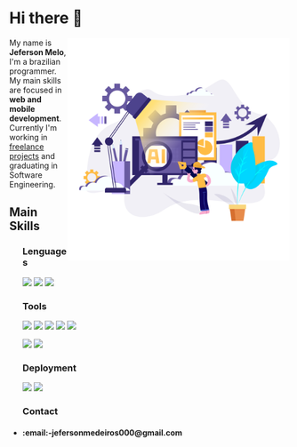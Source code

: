 # Hi there 👋

<img src="./images/banner.png" min-width="400px" max-width="400px" width="400px" align="right" alt="banner jmelo-435">

<p align="left"> 
  My name is <strong>Jeferson Melo</strong>, I'm a brazilian programmer. My main skills are focused in <strong>web and mobile development</strong>.
  Currently I'm working in <a href="https://www.getninjas.com.br/anuncios/design-e-tecnologia/aplicativos-para-celular-e-redes-sociais/design-e-tecnologia-jeferson-douglas-medeiros-melo?ref=internal&subdomain=www&utm_campaign=37830282&utm_medium=whatsapp&utm_source=getninjas">freelance projects</a> and graduating in Software Engineering.
</p>
<h2>Main Skills</h2>
<ul><h3>Lenguages</h3>
<p align="left">
  <img src="https://img.shields.io/badge/Python-3776AB?style=for-the-badge&logo=python&logoColor=white" />
  <img src="https://img.shields.io/badge/JavaScript-323330?style=for-the-badge&logo=javascript&logoColor=F7DF1E" />
  <img src="https://img.shields.io/badge/Kotlin-0095D5?&style=for-the-badge&logo=kotlin&logoColor=white" />
</p>
 </ul>
<ul><h3>Tools</h3>
<p align="left">
  <img src="https://img.shields.io/badge/Django-092E20?style=for-the-badge&logo=django&logoColor=white" />
  <img src="https://img.shields.io/badge/Flask-000000?style=for-the-badge&logo=flask&logoColor=white" />
  <img src="https://img.shields.io/badge/React-20232A?style=for-the-badge&logo=react&logoColor=61DAFB" />
  <img src="https://img.shields.io/badge/PostgreSQL-316192?style=for-the-badge&logo=postgresql&logoColor=white" />
  <img src="https://img.shields.io/badge/MongoDB-4EA94B?style=for-the-badge&logo=mongodb&logoColor=white" />

</p>
<p align="left">
  <img src="https://img.shields.io/badge/Material--UI-0081CB?style=for-the-badge&logo=material-ui&logoColor=white" />
  <img src="https://img.shields.io/badge/Android%20Studio-3DDC84.svg?style=for-the-badge&logo=android-studio&logoColor=white" />
  </p>
</ul>
<ul>
<h3>Deployment</h3>
<p align="left">

  <img src="https://img.shields.io/badge/Amazon_AWS-232F3E?style=for-the-badge&logo=amazon-aws&logoColor=white" />
  <img src="https://img.shields.io/badge/Docker-2496ED?style=for-the-badge&logo=docker&logoColor=white" />
  

  
  </p>
  
</ul>
<ul><h3>Contact</h3>
<li>
  <h4>:email:-jefersonmedeiros000@gmail.com</h4>
</li>
</ul>
